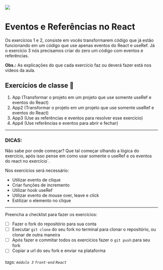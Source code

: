 ![](https://i.imgur.com/xG74tOh.png)

# Eventos e Referências no React

Os exercícios 1 e 2, consiste em vocês transformarem código que já estão funcionando em um código que use apenas eventos do React e useRef. Já o exercício 3 nós precisamos criar do zero um código com eventos e referências.

**Obs.:** As explicações do que cada exercício faz ou deverá fazer está nos vídeos da aula.

## Exercícios de classe 🏫
1. App (Transformar o projeto em um projeto que use somente useRef e eventos do React)
2. App2 (Transformar o projeto em um projeto que use somente useRef e eventos do React)
3. App3 (Use as referências e eventos para resolver esse exercício)
4. App4 (Use referências e eventos para abrir e fechar)


---
### DICAS:
Não sabe por onde começar? Que tal começar olhando a lógica do exercício, após isso pense em como usar somente o useRef e os eventos do react no exercício´.

Nos exercícios será necessário:

- Utilizar evento de clique
- Criar funções de incremento
- Utilizar hook useRef
- Utilizar evento de mouse over, leave e click
- Estilizar o elemento no clique

--- 
Preencha a checklist para fazer os exercícios:

-   [ ] Fazer o fork do repositório para sua conta
-   [ ] Executar `git clone` do seu fork no terminal para clonar o repositório, ou clonar de outra maneira
-   [ ] Após fazer e commitar todos os exercícios fazer o `git push` para seu fork
-   [ ] Copiar a url do seu fork e enviar na plataforma

###### tags: `módulo 3` `front-end` `React`

